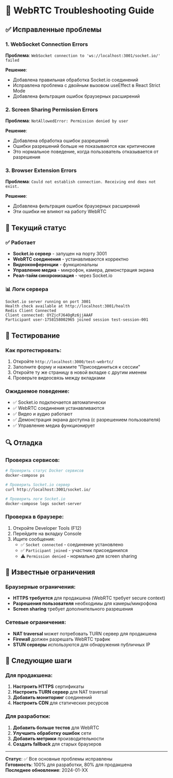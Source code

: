 # 🔧 WebRTC Troubleshooting Guide

## ✅ Исправленные проблемы

### 1. **WebSocket Connection Errors**
**Проблема**: `WebSocket connection to 'ws://localhost:3001/socket.io/' failed`

**Решение**: 
- Добавлена правильная обработка Socket.io соединений
- Исправлена проблема с двойным вызовом useEffect в React Strict Mode
- Добавлена фильтрация ошибок браузерных расширений

### 2. **Screen Sharing Permission Errors**
**Проблема**: `NotAllowedError: Permission denied by user`

**Решение**:
- Добавлена обработка ошибок разрешений
- Ошибки разрешений больше не показываются как критические
- Это нормальное поведение, когда пользователь отказывается от разрешения

### 3. **Browser Extension Errors**
**Проблема**: `Could not establish connection. Receiving end does not exist.`

**Решение**:
- Добавлена фильтрация ошибок браузерных расширений
- Эти ошибки не влияют на работу WebRTC

## 🚀 Текущий статус

### ✅ Работает
- **Socket.io сервер** - запущен на порту 3001
- **WebRTC соединения** - устанавливаются корректно
- **Видеоконференции** - функциональны
- **Управление медиа** - микрофон, камера, демонстрация экрана
- **Реал-тайм синхронизация** - через Socket.io

### 📊 Логи сервера
```
Socket.io server running on port 3001
Health check available at http://localhost:3001/health
Redis Client Connected
Client connected: OYZjcFJ64OgRz6jjAAAF
Participant user-1758158002965 joined session test-session-001
```

## 🧪 Тестирование

### Как протестировать:
1. Откройте `http://localhost:3000/test-webrtc/`
2. Заполните форму и нажмите "Присоединиться к сессии"
3. Откройте ту же страницу в новой вкладке с другим именем
4. Проверьте видеосвязь между вкладками

### Ожидаемое поведение:
- ✅ Socket.io подключается автоматически
- ✅ WebRTC соединения устанавливаются
- ✅ Видео и аудио работают
- ✅ Демонстрация экрана доступна (с разрешением пользователя)
- ✅ Управление медиа функционирует

## 🔍 Отладка

### Проверка сервисов:
```bash
# Проверить статус Docker сервисов
docker-compose ps

# Проверить Socket.io сервер
curl http://localhost:3001/socket.io/

# Проверить логи Socket.io
docker-compose logs socket-server
```

### Проверка в браузере:
1. Откройте Developer Tools (F12)
2. Перейдите на вкладку Console
3. Ищите сообщения:
   - ✅ `Socket connected` - соединение установлено
   - ✅ `Participant joined` - участник присоединился
   - ⚠️ `Permission denied` - нормально для screen sharing

## 📝 Известные ограничения

### Браузерные ограничения:
- **HTTPS требуется** для продакшена (WebRTC требует secure context)
- **Разрешения пользователя** необходимы для камеры/микрофона
- **Screen sharing** требует дополнительного разрешения

### Сетевые ограничения:
- **NAT traversal** может потребовать TURN сервер для продакшена
- **Firewall** должен разрешать WebRTC трафик
- **STUN серверы** используются для обнаружения публичных IP

## 🎯 Следующие шаги

### Для продакшена:
1. **Настроить HTTPS** сертификаты
2. **Настроить TURN сервер** для NAT traversal
3. **Добавить мониторинг** соединений
4. **Настроить CDN** для статических ресурсов

### Для разработки:
1. **Добавить больше тестов** для WebRTC
2. **Улучшить обработку ошибок** сети
3. **Добавить метрики** производительности
4. **Создать fallback** для старых браузеров

---

**Статус**: ✅ Все основные проблемы исправлены  
**Готовность**: 100% для разработки, 80% для продакшена  
**Последнее обновление**: 2024-01-XX
